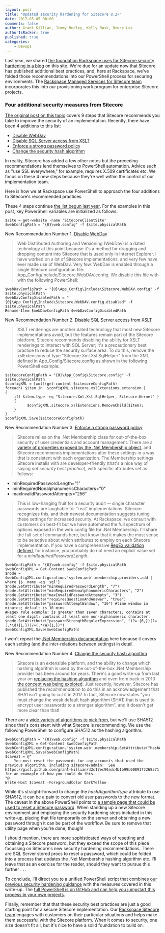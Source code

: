 ```yaml
---
layout: post
title: "Updated security hardening for Sitecore 8.2+"
date: 2017-05-05 00:00
comments: false
author: Grant Killian, Jimmy Rudley, Kelly Rusk, Bruce Lee
authorIsRacker: true
published: true
categories:
    - Devops
---
```


Last year, we shared [the foundation Rackspace uses for Sitecore security hardening in a blog](https://developer.rackspace.com/blog/Security-Hardening-for-Sitecore-Environments/) on this site.  We're due for an update now that Sitecore has published additional best practices, and, here at Rackspace, we've folded those recommendations into our PowerShell process for securing environments.  The [Rackspace Managed Services for Sitecore team](https://www.rackspace.com/digital/sitecore) incorporates this into our provisioning work program for enterprise Sitecore projects.

<!-- more -->

### Four additional security measures from Sitecore

[The original post on this topic](https://developer.rackspace.com/blog/Security-Hardening-for-Sitecore-Environments/) covers 9 steps that Sitecore recommends you take to improve the security of an implementation.  Recently, there have been 4 additions to this list:

* [Disable WebDav](https://doc.sitecore.net/sitecore_experience_platform/setting_up_and_maintaining/security_hardening/configuring/disable_webdav)
* [Disable SQL Server access from XSLT](https://doc.sitecore.net/sitecore_experience_platform/setting_up_and_maintaining/security_hardening/configuring/disable_sql_server_access_from_xslt)
* [Enforce a strong password policy](https://doc.sitecore.net/sitecore_experience_platform/setting_up_and_maintaining/security_hardening/security_considerations)
* [Change the security hash algorithm](https://doc.sitecore.net/sitecore_experience_platform/setting_up_and_maintaining/security_hardening/configuring/change_the_hash_algorithm_for_password_encryption)

In reality, Sitecore has added a few other notes but the preceding recommendations lend themselves to PowerShell automation.  Advice such as "use SSL everywhere," for example, requires X.509 certificates etc.  We focus on these 4 new steps because they're well within the control of our implementation team.

Here is how we at Rackspace use PowerShell to approach the four additions to Sitecore's recommended practices:

These 4 steps continue [the list begun last year](https://developer.rackspace.com/blog/Security-Hardening-for-Sitecore-Environments/).  For the examples in this post, key PowerShell variables are initialized as follows:

    $site = get-website -name 'SitecoreClientSite'
    $webConfigPath = "{0}\web.config" -f $site.physicalPath

New Recommendation Number 1. [Disable WebDav](https://doc.sitecore.net/sitecore_experience_platform/setting_up_and_maintaining/security_hardening/configuring/disable_webdav)

> Web Distributed Authoring and Versioning (WebDav) is a dated technology at this point because it's a method for dragging and dropping content into Sitecore that is used only in Internet Explorer.  I have worked on a lot of Sitecore implementations, and very few have ever made use of WebDav.  Very few.  WebDav is enabled through a single Sitecore configuration file: App_Config/Include/Sitecore.WebDAV.config.  We disable this file with with the following PowerShell:

	$webDavConfigPath = "{0}\App_Config\Include\Sitecore.WebDAV.config" -f $site.physicalPath
	$webDavConfigDisabledPath = "{0}\App_Config\Include\Sitecore.WebDAV.config.disabled" -f $site.physicalPath
	Rename-Item $webDavConfigPath $webDavConfigDisabledPath

New Recommendation Number 2. [Disable SQL Server access from XSLT](https://doc.sitecore.net/sitecore_experience_platform/setting_up_and_maintaining/security_hardening/configuring/disable_sql_server_access_from_xslt)

> XSLT renderings are another dated technology that most new Sitecore implementations avoid, but the features remain part of the Sitecore platform.  Sitecore recommends disabling the ability for XSLT renderings to interact with SQL Server; it's a precautionary best practice to reduce the security surface area.  To do this, remove the xslExtensions of type "Sitecore.Xml.Xsl.SqlHelper" from the XML defined in App_Config/Sitecore.config as shown in the following PowerShell example:

	$sitecoreConfigPath = "{0}\App_Config\Sitecore.config" -f $site.physicalPath
	$configXML = [xml](get-content $sitecoreConfigPath)
	foreach( $item in  $configXML.sitecore.xslExtensions.extension )
	{
        if( $item.type -eq "Sitecore.Xml.Xsl.SqlHelper, Sitecore.Kernel" )
        {
              $configXML.sitecore.xslExtensions.RemoveChild($item);
        }
	}
    $configXML.Save($sitecoreConfigPath)

New Recommendation Number 3. [Enforce a strong password policy](https://doc.sitecore.net/sitecore_experience_platform/setting_up_and_maintaining/security_hardening/security_considerations)

> Sitecore relies on the .Net Membership class for out-of-the-box security of user credentials and account management.  There are a [variety of properties exposed by the .Net Membership object](https://msdn.microsoft.com/en-us/library/system.web.security.membership_properties%28v=vs.110%29.aspx), and Sitecore recommends implementations alter these settings in a way that is consistent with each organization.  The Membership settings Sitecore installs with are developer-friendly (that's a nice way of saying *not security best practice*), with specific attributes set as follows:

* minRequiredPasswordLength="1"
* minRequiredNonalphanumericCharacters="0"
* maxInvalidPasswordAttempts="256"

> This is low-hanging fruit for a security audit -- single character passwords are laughable for "real" implementations.  Sitecore recognizes this, and their newest documentation suggests tuning these settings for increased security.  At Rackspace, we consult with customers on best-fit but we have automated the full spectrum of options exposed in the web.config file for .Net Membership.  I'll share the full set of commands here, but know that it makes the most sense to be selective about which attributes to employ on each Sitecore implementation.  If you have a comprehensive [RegEx validation defined](https://msdn.microsoft.com/en-us/library/system.web.security.membership.passwordstrengthregularexpression%28v=vs.110%29.aspx), for instance, you probably do not need an explicit value set for a *minRequiredPasswordLength*.

	$webConfigPath = "{0}\web.config" -f $site.physicalPath
	$webConfigXML = Get-Content $webConfigPath
	$node = $webConfigXML.configuration.'system.web'.membership.providers.add | where {$_.name -eq 'sql'}
	$node.SetAttribute("minRequiredPasswordLength", "7")
	$node.SetAttribute("minRequiredNonalphanumericCharacters", "2")
	$node.SetAttribute("maxInvalidPasswordAttempts", "3")
	$node.SetAttribute("requiresQuestionAndAnswer", "true")
	$node.SetAttribute("passwordAttemptWindow", "30") #time window in minutes; default is 10 mins
	#Regex rule example: is greater than seven characters; contains at least one digit; contains at least one non-alphanumeric character:
	$node.SetAttribute("passwordStrengthRegularExpression", "(?=.{6,})(?=(.*\d){1,})(?=(.*\W){1,})")
	$webConfigXML.Save($webConfigPath)

I won't repeat the [.Net Membership documentation](https://msdn.microsoft.com/en-us/library/system.web.security.membership_properties%28v=vs.110%29.aspx) here because it covers each setting (and the inter-relations between settings) in detail.

New Recommendation Number 4. [Change the security hash algorithm](https://doc.sitecore.net/sitecore_experience_platform/setting_up_and_maintaining/security_hardening/configuring/change_the_hash_algorithm_for_password_encryption)

> Sitecore is an extensible platform, and the ability to change which hashing algorithm is used by the out-of-the-box .Net Membership provider has been around for years.  There's a good write-up from last year on [replacing the hashing algorithm](https://blog.baslijten.com/sitecore-security-1-how-to-replace-the-password-hashing-algorithm/) and even from back in 2013 [the concept was being explored](https://kamsar.net/index.php/2013/09/upgrading-sitecores-password-security/).  Just recently, however, Sitecore has published the *recommendation* to do this in an acknowledgement that SHA1 isn't going to cut it in 2017.  In fact, Sitecore now states "you must change the weak default hash algorithm (SHA1) that is used to encrypt user passwords to a stronger algorithm", and it doesn't get more clear than that!

There are a [wide variety of algorithms to pick from](https://msdn.microsoft.com/en-us/library/system.security.cryptography.cryptoconfig%28v=vs.110%29.aspx), but we'll use SHA512 since that's consistent with what Sitecore is recommending.  We use the following PowerShell to configure SHA512 as the hashing algorithm:

	$webConfigPath = "{0}\web.config" -f $site.physicalPath
	$webConfigXML = Get-Content $webConfigPath
	$webConfigXML.configuration.'system.web'.membership.SetAttribute("hashAlgorithmType","SHA512")
	$webConfigXML.Save($webConfigPath)
	$caveat = @"
  		You must reset the passwords for any accounts that used the previous algorithm, including sitecore/admin!  See https://gist.github.com/grant-killian/d2c17ec90adc4b1b99b6089172268571 for an examaple of how you could do this.
	"@
	Write-Host $caveat -ForegroundColor DarkYellow

While it's straight-forward to change the *hashAlgorithmType* attribute to use SHA512, it can be a pain to convert old user passwords to the new format.  The caveat in the above PowerShell points to [a sample page that could be used to reset a Sitecore password](https://gist.github.com/grant-killian/d2c17ec90adc4b1b99b6089172268571).  When standing up a new Sitecore environment and employing the security hardening steps included in this write-up, placing that file temporarily on the server and obtaining a new password through it can be part of the workflow.  Be sure to remove that utility page when you're done, though!

I should mention, there are more sophisticated ways of resetting and obtaining a Sitecore password, but they exceed the scope of this piece focussing on Sitecore's new security hardening recommendations.  There are SQL Server stored procs to reset a password, which could be folded into a process that updates the .Net Membership hashing algorithm etc.  I'll leave that as an exercise for the reader, should they want to pursue this further . . .

To conclude, I'll direct you to a unified PowerShell script that combines [our previous security hardening guidance](https://developer.rackspace.com/blog/Security-Hardening-for-Sitecore-Environments/) with the measures covered in this write-up.  The [full PowerShell is on GitHub and can help you jumpstart this process in your own projects](https://gist.github.com/grant-killian/a6b00ccbfe28b40b76181fbb369f5c02).

Finally, remember that that these security best practices are just a good starting point for a secure Sitecore implementation.  Our [Rackspace Sitecore team](https://www.rackspace.com/digital/sitecore) engages with customers on their particular situations and helps make them successful with the Sitecore platform.  When it comes to security, one size doesn't fit all, but it's nice to have a solid foundation to build on.
